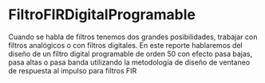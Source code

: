 # FiltroFIRDigitalProgramable
Cuando se habla de filtros tenemos dos grandes posibilidades, trabajar con filtros analógicos o con filtros digitales. En este reporte hablaremos del diseño de un filtro digital programable de orden 50 con efecto pasa bajas, pasa altas o pasa banda utilizando la metodología de diseño de ventaneo de respuesta al impulso para filtros FIR
